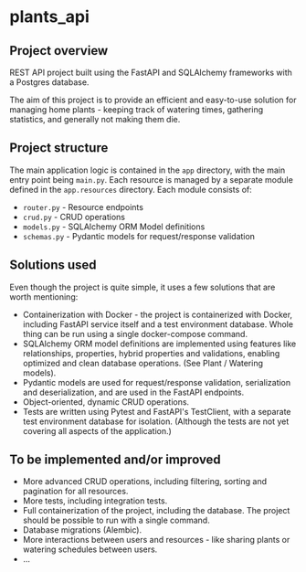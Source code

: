 # plants_api

## Project overview

REST API project built using the FastAPI and SQLAlchemy frameworks with a Postgres database. 

The aim of this project is to provide an efficient and easy-to-use solution for managing home plants - keeping track of watering times, gathering statistics, and generally not making them die.

## Project structure

The main application logic is contained in the `app` directory, with the main entry point being `main.py`. Each resource is managed by a separate module defined in the `app.resources` directory. Each module consists of:

+ `router.py` - Resource endpoints
+ `crud.py` - CRUD operations
+ `models.py` - SQLAlchemy ORM Model definitions
+ `schemas.py` - Pydantic models for request/response validation

## Solutions used

Even though the project is quite simple, it uses a few solutions that are worth mentioning:

+ Containerization with Docker - the project is containerized with Docker, including FastAPI service itself and a test environment database. Whole thing can be run using a single docker-compose command.
+ SQLAlchemy ORM model definitions are implemented using features like relationships, properties, hybrid properties and validations, enabling optimized and clean database operations. (See Plant / Watering models).
+ Pydantic models are used for request/response validation, serialization and deserialization, and are used in the FastAPI endpoints.
+ Object-oriented, dynamic CRUD operations.
+ Tests are written using Pytest and FastAPI's TestClient, with a separate test environment database for isolation. (Although the tests are not yet covering all aspects of the application.)

## To be implemented and/or improved

+ More advanced CRUD operations, including filtering, sorting and pagination for all resources.
+ More tests, including integration tests.
+ Full containerization of the project, including the database. The project should be possible to run with a single command.
+ Database migrations (Alembic).
+ More interactions between users and resources - like sharing plants or watering schedules between users.
+ ...

